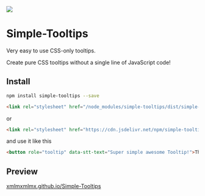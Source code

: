 [![](https://data.jsdelivr.com/v1/package/npm/simple-tooltips/badge)](https://www.jsdelivr.com/package/npm/simple-tooltips)
# Simple-Tooltips
Very easy to use CSS-only tooltips.

Create pure CSS tooltips without a single line of JavaScript code!

## Install

```bash
npm install simple-tooltips --save
```

```html
<link rel="stylesheet" href="/node_modules/simple-tooltips/dist/simple-tooltips.css" />
```

or

```html
<link rel="stylesheet" href="https://cdn.jsdelivr.net/npm/simple-tooltips@1.0.0-beta1/dist/simple-tooltips.css" />
```

and use it like this

```html
<button role="tooltip" data-stt-text="Super simple awesome Tooltip!">This is a <b>Tooltip</b> Button! <i>Hover me!</i></button>
```

## Preview

[xmlmxmlmx.github.io/Simple-Tooltips](http://xmlmxmlmx.github.io/Simple-Tooltips/)